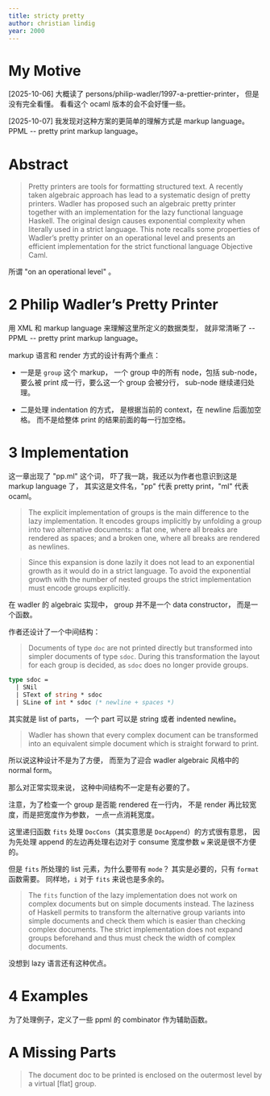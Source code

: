 ```yaml
---
title: stricty pretty
author: christian lindig
year: 2000
---
```


# My Motive

[2025-10-06]
大概读了 persons/philip-wadler/1997-a-prettier-printer，
但是没有完全看懂。
看看这个 ocaml 版本的会不会好懂一些。

[2025-10-07] 我发现对这种方案的更简单的理解方式是 markup language。
PPML -- pretty print markup language。

# Abstract

> Pretty printers are tools for formatting structured text. A recently
> taken algebraic approach has lead to a systematic design of pretty
> printers. Wadler has proposed such an algebraic pretty printer
> together with an implementation for the lazy functional language
> Haskell. The original design causes exponential complexity when
> literally used in a strict language. This note recalls some
> properties of Wadler’s pretty printer on an operational level and
> presents an efficient implementation for the strict functional
> language Objective Caml.

所谓 "on an operational level" 。

# 2 Philip Wadler’s Pretty Printer

用 XML 和 markup language 来理解这里所定义的数据类型，
就非常清晰了 -- PPML -- pretty print markup language。

markup 语言和 render 方式的设计有两个重点：

- 一是是 `group` 这个 markup，
  一个 group 中的所有 node，包括 sub-node，
  要么被 print 成一行，要么这一个 group 会被分行，
  sub-node 继续递归处理。

- 二是处理 indentation 的方式，
  是根据当前的 context，在 newline 后面加空格。
  而不是给整体 print 的结果前面的每一行加空格。

# 3 Implementation

这一章出现了 "pp.ml" 这个词，
吓了我一跳，我还以为作者也意识到这是 markup language 了，
其实这是文件名，"pp" 代表 pretty print，"ml" 代表 ocaml。

> The explicit implementation of groups is the main difference to the
> lazy implementation. It encodes groups implicitly by unfolding a
> group into two alternative documents: a flat one, where all breaks
> are rendered as spaces; and a broken one, where all breaks are
> rendered as newlines.

> Since this expansion is done lazily it does not lead to an
> exponential growth as it would do in a strict language. To avoid the
> exponential growth with the number of nested groups the strict
> implementation must encode groups explicitly.

在 wadler 的 algebraic 实现中，
group 并不是一个 data constructor，
而是一个函数。

作者还设计了一个中间结构：

> Documents of type `doc` are not printed directly but transformed
> into simpler documents of type `sdoc`. During this transformation
> the layout for each group is decided, as `sdoc` does no longer
> provide groups.

```ocaml
type sdoc =
  | SNil
  | SText of string * sdoc
  | SLine of int * sdoc (* newline + spaces *)
```

其实就是 list of parts，
一个 part 可以是 string 或者 indented newline。

> Wadler has shown that every complex document can be transformed into
> an equivalent simple document which is straight forward to print.

所以说这种设计不是为了方便，
而至为了迎合 wadler algebraic 风格中的 normal form。

那么对正常实现来说，
这种中间结构不一定是有必要的了。

注意，为了检查一个 group 是否能 rendered 在一行内，
不是 render 再比较宽度，而是把宽度作为参数，
一点一点消耗宽度。

这里递归函数 `fits` 处理 `DocCons`（其实意思是 `DocAppend`）的方式很有意思，
因为先处理 append 的左边再处理右边对于 consume 宽度参数 `w` 来说是很不方便的。

但是 `fits` 所处理的 list 元素，为什么要带有 `mode`？
其实是必要的，只有 `format` 函数需要。
同样地，`i` 对于 `fits` 来说也是多余的。

> The `fits` function of the lazy implementation does not work on
> complex documents but on simple documents instead. The laziness of
> Haskell permits to transform the alternative group variants into
> simple documents and check them which is easier than checking
> complex documents. The strict implementation does not expand groups
> beforehand and thus must check the width of complex documents.

没想到 lazy 语言还有这种优点。

# 4 Examples

为了处理例子，定义了一些 ppml 的 combinator 作为辅助函数。

# A Missing Parts

> The document doc to be printed is enclosed on the outermost level by
> a virtual [flat] group.
